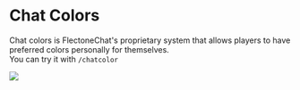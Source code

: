 # Chat Colors

Chat colors is FlectoneChat's proprietary system that allows players to have preferred colors personally for
themselves.\
You can try it with `/chatcolor`

![](https://i.imgur.com/j18BuRO.gif)
